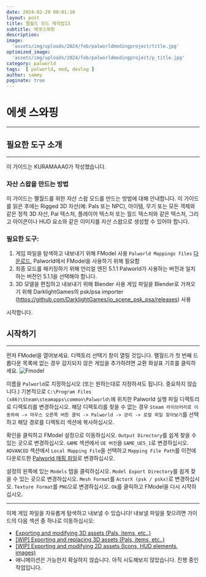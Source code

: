 ```yaml
---
date: 2024-02-29 00:01:10
layout: post
title: 팰월드 모드 제작법13
subtitle: 에셋스와핑
description: 
image: 
  'assets/img/uploads/2024/feb/palworldmodingproject/title.jpg'
optimized_image:    
  'assets/img/uploads/2024/feb/palworldmodingproject/p_title.jpg'
category: palworld
tags:  [ palworld, mod, devlog ]
author: sammy
paginate: true
---
```

# 에셋 스와핑
*****
## 필요한 도구 소개
****
이 가이드는 KURAMAAA0가 작성했습니다.

### 자산 스왑을 만드는 방법

이 가이드는 팰월드를 위한 자산 스왑 모드를 만드는 방법에 대해 안내합니다. 
이 가이드를 읽은 후에는 Rigged 3D 자산(예: Pals 또는 NPC), 아이템, 무기 또는 모든 객체와 같은 정적 3D 자산, Pal 텍스처, 플레이어 텍스처 또는 월드 텍스처와 같은 텍스처, 그리고 아이콘이나 HUD 요소와 같은 이미지를 자산 스왑으로 생성할 수 있어야 합니다.

### 필요한 도구:
1. 게임 파일을 탐색하고 내보내기 위해 FModel 사용
  `Palworld Mappings files` [다운로드](https://github.com/KURAMAAA0/PalModding/raw/main/Assset%20Swap%20Guide/Mappings.usmap), Palworld에서 FModel을 사용하기 위해 필요함
2. 최종 모드를 패키징하기 위해 언리얼 엔진 5.1.1
   Palworld가 사용하는 버전과 일치하는 버전인 5.1.1을 선택해야 합니다.
3. 3D 모델을 편집하고 내보내기 위해 Blender 사용
  게임 파일을 Blender로 가져오기 위해 DarklightGames의 psk/psa importer (https://github.com/DarklightGames/io_scene_psk_psa/releases) 사용

시작합니다.

## 시작하기
*****
먼저 FModel을 열어보세요. 디렉토리 선택기 창이 열릴 것입니다. 팰월드가 첫 번째 드롭다운 목록에 없는 경우 감지되지 않은 게임을 추가하려면 교환 화살표 기호를 클릭하세요.
![Fmodel](../assets\img\uploads\2024\feb\palworldmodingproject\2024-02-29-AssetSwapping\1.png)

이름을 `Palworld`로 지정하십시오 (또는 원하는대로 지정하셔도 됩니다. 중요하지 않습니다.) 
기본적으로 `C:\Program Files (x86)\Steam\steamapps\common\Palworld\`에 위치한 Palworld 실행 파일 디렉토리로 디렉토리를 변경하십시오. 해당 디렉토리를 찾을 수 없는 경우 `Steam 라이브러리로 이동하여 -> 마우스 오른쪽 버튼 클릭 -> Palworld -> 관리 -> 로컬 파일 찾아보기`를 선택하고 해당 경로를 디렉토리 섹션에 복사하십시오.

확인을 클릭하고 FModel 설정으로 이동하십시오. `Output Directory`를 쉽게 찾을 수 있는 곳으로 변경하십시오. 
`GAME` 섹션에서 `UE 버전`을 `GAME_UE5_1`로 변경하십시오. `ADVANCED` 섹션에서 `Local Mapping File`을 선택하고 `Mapping File Path`를 이전에 다운로드한 [Palworld 매핑 파일](https://github.com/KURAMAAA0/PalModding/raw/main/Assset%20Swap%20Guide/Mappings.usmap)로 변경하십시오.

설정의 왼쪽에 있는 `Models` 탭을 클릭하십시오. `Model Export Directory`를 쉽게 찾을 수 있는 곳으로 변경하십시오. 
`Mesh Format`를 `ActorX (psk / pskx)`로 변경하십시오. `Texture Format`를 `PNG`으로 변경하십시오. `Ok`를 클릭하고 FModel을 다시 시작하십시오.

*****
이제 게임 파일을 자유롭게 탐색하고 내보낼 수 있습니다! 내보낼 파일을 찾으려면 가이드의 다음 섹션 중 하나로 이동하십시오:

* [Exporting and modifying 3D assets (Pals, items, etc..)](https://pwmodding.wiki/docs/asset-swapping/ExportingModifying3DAssets)
* [[WIP] Exporting and replacing 3D assets (Pals, items, etc..)](https://pwmodding.wiki/docs/asset-swapping/ExportingReplacing3DAssets)
* [[WIP] Exporting and modifying 2D assets (Icons, HUD elements, images)](https://pwmodding.wiki/docs/asset-swapping/ExportingModifying2DAssets)
* 애니메이션은 가능한지 확실하지 않습니다. 아직 시도해보지 않았습니다. 진행 중인 작업입니다.